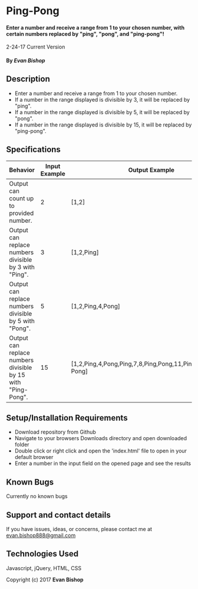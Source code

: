 # Ping-Pong

#### Enter a number and receive a range from 1 to your chosen number, with certain numbers replaced by "ping", "pong", and "ping-pong"!

2-24-17 Current Version

#### By _**Evan Bishop**_

## Description

* Enter a number and receive a range from 1 to your chosen number.
* If a number in the range displayed is divisible by 3, it will be replaced by "ping".
* If a number in the range displayed is divisible by 5, it will be replaced by "pong".
* If a number in the range displayed is divisible by 15, it will be replaced by "ping-pong".

## Specifications
<!-- * 1 Take a number and display it to the user
  * Input:| 5 | Output:| 5 |
* 2 Take a number from the user, and display a range from 1 to the chosen number to the user
  * Input:| 5 | Output:| 1, 2, 3, 4, 5, |
* 3 If a number in the range is divisible by 3, replace with "Ping"
  * Input:| 5 | Output:| 1, 2, Ping, 4, 5, |
* 4 If a number in the range is divisible by 5, replace with "Pong"
  * Input:| 5 | Output:| 5 | 1, 2, Ping, 4, Pong |
* 5 If a number in the range is divisible by 15, replace with "Ping-Pong"
  * Input:| 15 | Output:| 1, 2, Ping, 4, Pong, Ping, 7, 8, Ping, Pong, 11, Ping, 13, 14, Ping-Pong, |
* 6 Be able to enter a new number and see new results over and over -->

| Behavior | Input Example  | Output Example  |
|---|---|---|
|Output can count up to provided number.| 2 | [1,2] |
|Output can replace numbers divisible by 3 with "Ping".| 3 | [1,2,Ping] |
|Output can replace numbers divisible by 5 with "Pong".| 5 | [1,2,Ping,4,Pong] |
|Output can replace numbers divisible by 15 with "Ping-Pong".| 15 | [1,2,Ping,4,Pong,Ping,7,8,Ping,Pong,11,Ping,13,14,Ping-Pong] |

## Setup/Installation Requirements

* Download repository from Github
* Navigate to your browsers Downloads directory and open downloaded folder
* Double click or right click and open the 'index.html' file to open in your default browser
* Enter a number in the input field on the opened page and see the results

## Known Bugs
Currently no known bugs

## Support and contact details

If you have issues, ideas, or concerns, please contact me at evan.bishop888@gmail.com

## Technologies Used

Javascript, jQuery, HTML, CSS


Copyright (c) 2017 **Evan Bishop**
